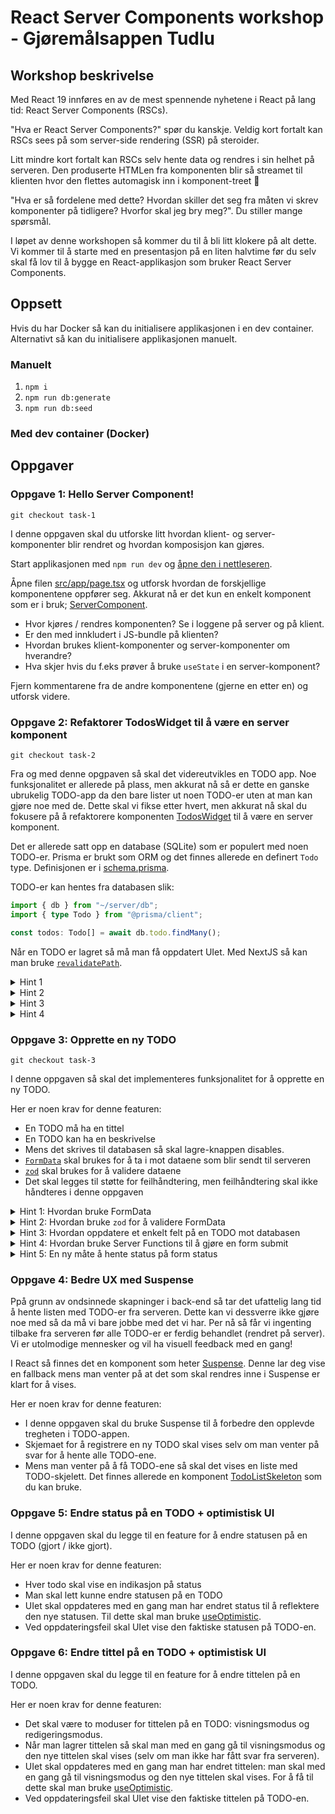 # React Server Components workshop - Gjøremålsappen Tudlu

## Workshop beskrivelse

Med React 19 innføres en av de mest spennende nyhetene i React på lang tid: React Server Components (RSCs).

"Hva er React Server Components?" spør du kanskje. Veldig kort fortalt kan RSCs sees på som server-side rendering (SSR) på steroider.

Litt mindre kort fortalt kan RSCs selv hente data og rendres i sin helhet på serveren. Den produserte HTMLen fra komponenten blir så streamet til klienten hvor den flettes automagisk inn i komponent-treet 🤯

"Hva er så fordelene med dette? Hvordan skiller det seg fra måten vi skrev komponenter på tidligere? Hvorfor skal jeg bry meg?". Du stiller mange spørsmål.

I løpet av denne workshopen så kommer du til å bli litt klokere på alt dette. Vi kommer til å starte med en presentasjon på en liten halvtime før du selv skal få lov til å bygge en React-applikasjon som bruker React Server Components.

## Oppsett

Hvis du har Docker så kan du initialisere applikasjonen i en dev container. Alternativt så kan du initialisere applikasjonen manuelt.

### Manuelt

1. `npm i`
2. `npm run db:generate`
3. `npm run db:seed`

### Med dev container (Docker)

## Oppgaver

### Oppgave 1: Hello Server Component!

```
git checkout task-1
```

I denne oppgaven skal du utforske litt hvordan klient- og server-komponenter blir rendret og hvordan komposisjon kan gjøres.

Start applikasjonen med `npm run dev` og [åpne den i nettleseren](http://localhost:3000).

Åpne filen [src/app/page.tsx](./src/app/page.tsx) og utforsk hvordan de forskjellige komponentene oppfører seg.
Akkurat nå er det kun en enkelt komponent som er i bruk; [ServerComponent](./src/components/serverComponent.tsx).

- Hvor kjøres / rendres komponenten? Se i loggene på server og på klient.
- Er den med innkludert i JS-bundle på klienten?
- Hvordan brukes klient-komponenter og server-komponenter om hverandre?
- Hva skjer hvis du f.eks prøver å bruke `useState` i en server-komponent?

Fjern kommentarene fra de andre komponentene (gjerne en etter en) og utforsk videre.

### Oppgave 2: Refaktorer TodosWidget til å være en server komponent

```
git checkout task-2
```

Fra og med denne opgpaven så skal det videreutvikles en TODO app. Noe funksjonalitet er allerede på plass, men akkurat nå så er dette en ganske ubrukelig TODO-app da den bare lister ut noen TODO-er uten at man kan gjøre noe med de.
Dette skal vi fikse etter hvert, men akkurat nå skal du fokusere på å refaktorere komponenten [TodosWidget](./src/components/todoList/todosWidget.tsx) til å være en server komponent.

Det er allerede satt opp en database (SQLite) som er populert med noen TODO-er.
Prisma er brukt som ORM og det finnes allerede en definert `Todo` type. Definisjonen er i [schema.prisma](./prisma/schema.prisma).

TODO-er kan hentes fra databasen slik:

```ts
import { db } from "~/server/db";
import { type Todo } from "@prisma/client";

const todos: Todo[] = await db.todo.findMany();
```

Når en TODO er lagret så må man få oppdatert UIet. Med NextJS så kan man bruke [`revalidatePath`](https://nextjs.org/docs/app/api-reference/functions/revalidatePath).

<details>
  <summary>Hint 1</summary>
  <p>Selve datahentingen gjøres i <code>TodosWidget</code></p>
</details>
<details>
  <summary>Hint 2</summary>
  <p>Klienten må kunne hente data fra serveren på en eller annen måte</p>
</details>
<details>
  <summary>Hint 3</summary>
  <p><code>'use server';</code></p>
</details>
<details>
  <summary>Hint 4</summary>
  <p>Det kan være en god ide å ha server-funksjoner samlet i en egen fil.</p>
</details>

### Oppgave 3: Opprette en ny TODO

```
git checkout task-3
```

I denne oppgaven så skal det implementeres funksjonalitet for å opprette en ny TODO.

Her er noen krav for denne featuren:

- En TODO må ha en tittel
- En TODO kan ha en beskrivelse
- Mens det skrives til databasen så skal lagre-knappen disables.
- [`FormData`](https://developer.mozilla.org/en-US/docs/Web/API/FormData) skal brukes for å ta i mot dataene som blir sendt til serveren
- [`zod`](https://zod.dev/) skal brukes for å validere dataene
- Det skal legges til støtte for feilhåndtering, men feilhåndtering skal ikke håndteres i denne oppgaven

<details>
  <summary>Hint 1: Hvordan bruke FormData</summary>
  <p>
    <pre>
      <code>
      function addTodo(formData: FormData) {
        const rawFormData = {
          title: formData.get("title"),
          description: formData.get("description"),
        };
      }
      </code>
    </pre>
  </p>
</details>
<details>
  <summary>Hint 2: Hvordan bruke <code>zod</code> for å validere FormData</summary>
  <p>
    <pre>
      <code>
        function addTodo(formData: FormData) {
          const rawFormData = {
            title: formData.get("title"),
            description: formData.get("description"),
          };
          const createTodoSchema = z.object({
            title: z.string().min(1),
            description: z.string().nullish(),
          });
          try {
            const validTodo = createTodoSchema.parse(rawFormData);
          } catch (error) {}
        }
      </code>
    </pre>
  </p>
</details>
<details>
  <summary>Hint 3: Hvordan oppdatere et enkelt felt på en TODO mot databasen</summary>
  <p>
    <pre>
      <code>
        db.todo.update({
          where: {
            id,
          },
          data: {
            title,
          },
        });
      </code>
    </pre>
  </p>
</details>
<details>
  <summary>Hint 4: Hvordan bruke Server Functions til å gjøre en form submit</summary>
  <p>Bruk en <i>Server Function</i> for å gjøre form submit</p>
  <p><a href="https://react.dev/reference/react-dom/components/form#handle-form-submission-with-a-server-function">Dokumentasjon</a></p>
</details>
<details>
  <summary>Hint 5: En ny måte å hente status på form status</summary>
  <p>Bruk <code>useFormStatus</code> for å sette <code>disabled</code> på lagre-knappen</p>
  <p><a href="https://react.dev/reference/react-dom/components/form#display-a-pending-state-during-form-submission">Dokumentasjon</a></p>
</details>

### Oppgave 4: Bedre UX med Suspense

Ppå grunn av ondsinnede skapninger i back-end så tar det ufattelig lang tid å hente listen med TODO-er fra serveren.
Dette kan vi dessverre ikke gjøre noe med så da må vi bare jobbe med det vi har.
Per nå så får vi ingenting tilbake fra serveren før alle TODO-er er ferdig behandlet (rendret på server). Vi er utolmodige mennesker og vil ha visuell feedback med en gang!

I React så finnes det en komponent som heter [Suspense](https://react.dev/reference/react/Suspense). Denne lar deg vise en fallback mens man venter på at det som skal rendres inne i Suspense er klart for å vises.

Her er noen krav for denne featuren:

- I denne oppgaven skal du bruke Suspense til å forbedre den opplevde tregheten i TODO-appen.
- Skjemaet for å registrere en ny TODO skal vises selv om man venter på svar for å hente alle TODO-ene.
- Mens man venter på å få TODO-ene så skal det vises en liste med TODO-skjelett. Det finnes allerede en komponent [TodoListSkeleton](./src/components/todoList/todoListSkeleton.tsx) som du kan bruke.

### Oppgave 5: Endre status på en TODO + optimistisk UI

I denne oppgaven skal du legge til en feature for å endre statusen på en TODO (gjort / ikke gjort).

Her er noen krav for denne featuren:

- Hver todo skal vise en indikasjon på status
- Man skal lett kunne endre statusen på en TODO
- UIet skal oppdateres med en gang man har endret status til å reflektere den nye statusen. Til dette skal man bruke [useOptimistic](https://react.dev/reference/react/useOptimistic).
- Ved oppdateringsfeil skal UIet vise den faktiske statusen på TODO-en.

### Oppgave 6: Endre tittel på en TODO + optimistisk UI

I denne oppgaven skal du legge til en feature for å endre tittelen på en TODO.

Her er noen krav for denne featuren:

- Det skal være to moduser for tittelen på en TODO: visningsmodus og redigeringsmodus.
- Når man lagrer tittelen så skal man med en gang gå til visningsmodus og den nye tittelen skal vises (selv om man ikke har fått svar fra serveren).
- UIet skal oppdateres med en gang man har endret tittelen: man skal med en gang gå til visningsmodus og den nye tittelen skal vises. For å få til dette skal man bruke [useOptimistic](https://react.dev/reference/react/useOptimistic).
- Ved oppdateringsfeil skal UIet vise den faktiske tittelen på TODO-en.
